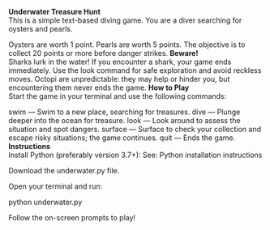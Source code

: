 **Underwater Treasure Hunt**<br>
This is a simple text-based diving game.
You are a diver searching for oysters and pearls.

Oysters are worth 1 point.
Pearls are worth 5 points.
The objective is to collect 20 points or more before danger strikes.
**Beware!**<br>
Sharks lurk in the water! If you encounter a shark, your game ends immediately.
Use the look command for safe exploration and avoid reckless moves.
Octopi are unpredictable: they may help or hinder you, but encountering them never ends the game.
**How to Play**<br>
Start the game in your terminal and use the following commands:

swim — Swim to a new place, searching for treasures.
dive — Plunge deeper into the ocean for treasure.
look — Look around to assess the situation and spot dangers.
surface — Surface to check your collection and escape risky situations; the game continues.
quit — Ends the game.
**Instructions**<br>
Install Python (preferably version 3.7+):
See: Python installation instructions

Download the underwater.py file.

Open your terminal and run:

python underwater.py

Follow the on-screen prompts to play!
